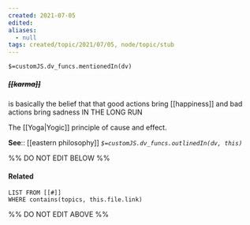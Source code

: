 ```yaml
---
created: 2021-07-05
edited: 
aliases:
  - null
tags: created/topic/2021/07/05, node/topic/stub
---
```

`$=customJS.dv_funcs.mentionedIn(dv)`

##### <s class="topic-title">[[karma]]</s>

is basically the belief that that good actions bring [[happiness]] and bad actions bring sadness IN THE LONG RUN

The [[Yoga|Yogic]] principle of cause and effect.

**See**:: [[eastern philosophy]]
*`$=customJS.dv_funcs.outlinedIn(dv, this)`*

%% DO NOT EDIT BELOW %%
#### Related 
```dataview
LIST FROM [[#]]
WHERE contains(topics, this.file.link)
```
%% DO NOT EDIT ABOVE %%
